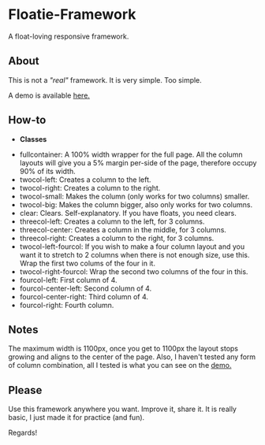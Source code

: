 Floatie-Framework
=================

A float-loving responsive framework.

## About

This is not a *"real"* framework. It is very simple. Too simple.

A demo is available [here.](http://vrunn.github.io/Floatie-Framework/)

## How-to

- **Classes**

* fullcontainer: A 100% width wrapper for the full page. All the column layouts will give you a 5% margin per-side of the page, therefore occupy 90% of its width.
* twocol-left: Creates a column to the left.
* twocol-right: Creates a column to the right.
* twocol-small: Makes the column (only works for two columns) smaller.
* twocol-big: Makes the column bigger, also only works for two columns.
* clear: Clears. Self-explanatory. If you have floats, you need clears.
* threecol-left: Creates a column to the left, for 3 columns.
* threecol-center: Creates a column in the middle, for 3 columns.
* threecol-right: Creates a column to the right, for 3 columns.
* twocol-left-fourcol: If you wish to make a four column layout and you want it to stretch to 2 columns when there is not enough size, use this. Wrap the first two colums of the four in it.
* twocol-right-fourcol: Wrap the second two columns of the four in this.
* fourcol-left: First column of 4.
* fourcol-center-left: Second column of 4.
* fourcol-center-right: Third column of 4.
* fourcol-right: Fourth column.

## Notes

The maximum width is 1100px, once you get to 1100px the layout stops growing and aligns to the center of the page. Also, I haven't tested any form of column combination, all I tested is what you can see on the [demo.](http://vrunn.github.io/Floatie-Framework/)

## Please

Use this framework anywhere you want. Improve it, share it. It is really basic, I just made it for practice (and fun).

Regards!

